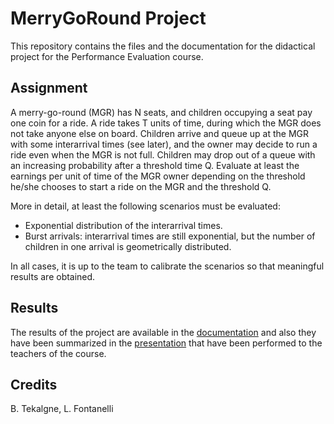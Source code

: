 # MerryGoRound Project
This repository contains the files and the documentation for the didactical project for the Performance Evaluation course.

## Assignment
A merry-go-round (MGR) has N seats, and children occupying a seat pay one coin for a ride. A ride takes T units of time, during which the MGR does not take anyone else on board. Children arrive and queue up at the MGR with some interarrival times (see later), and the owner may decide to run a ride even when the MGR is not full. Children may drop out of a queue with an increasing probability after a threshold time Q.
Evaluate at least the earnings per unit of time of the MGR owner depending on the threshold he/she chooses to start a ride on the MGR and the threshold Q.

More in detail, at least the following scenarios must be evaluated:
* Exponential distribution of the interarrival times.
* Burst arrivals: interarrival times are still exponential, but the number of children in one arrival is geometrically distributed.

In all cases, it is up to the team to calibrate the scenarios so that meaningful results are obtained.

## Results
The results of the project are available in the [documentation](https://github.com/fontanellileonardo/MerryGoRound/blob/master/MerryGoRound_Documentation.pdf) and also they have been summarized in the [presentation](https://github.com/fontanellileonardo/MerryGoRound/blob/master/MerryGoRound_Presentation.pdf) that have been performed to the teachers of the course.

## Credits
B. Tekalgne, L. Fontanelli